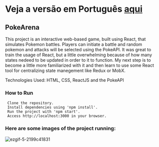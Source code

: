 # Veja a versão em Português <a href="README-ptbr.md">aqui</a>

## PokeArena

This project is an interactive web-based game, built using React, that simulates Pokemon battles. Players can initiate a battle and random pokemon and attacks will be selected using the PokeAPI.
It was great to train the usage of React, but a little overwhelming because of how many states nedeed to be updated in order to it to function. My next step is to become a little more familiarized 
with it and then learn to use some React tool for centralizing state manegement like Redux or MobX.

Technologies Used: HTML, CSS, ReactJS and the PokeAPI

### How to Run

     Clone the repository.
     Install dependencies using 'npm install'.
     Run the project with 'npm start'.
     Access http://localhost:3000 in your browser.
    
### Here are some images of the project running:

![ezgif-5-2199c41831](https://github.com/RuanEmanuell/pokereactarena/assets/113607857/fe23b1c3-31ac-45fe-b6fc-0041d549554a)
